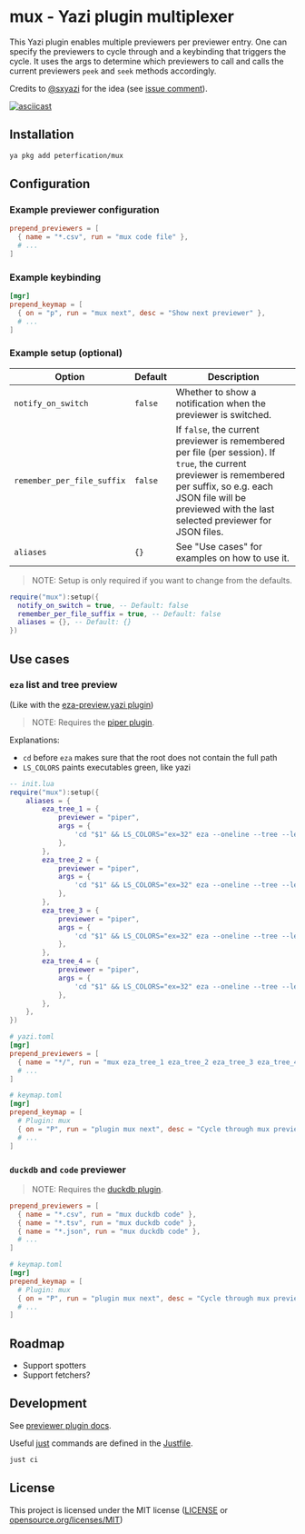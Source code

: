 # mux - Yazi plugin multiplexer

This Yazi plugin enables multiple previewers per previewer entry. One can specify the previewers to cycle through and a keybinding that triggers the cycle. It uses the args to determine which previewers to call and calls the current previewers `peek` and `seek` methods accordingly.

Credits to [@sxyazi](https://github.com/sxyazi) for the idea (see [issue comment](https://github.com/sxyazi/yazi/issues/3176#issuecomment-3307014021)).

[![asciicast](https://asciinema.org/a/18RMMPd1YoB2wqaUxsFf4Z6Sn.svg)](https://asciinema.org/a/18RMMPd1YoB2wqaUxsFf4Z6Sn)

## Installation

```bash
ya pkg add peterfication/mux
```

## Configuration

### Example previewer configuration

```toml
prepend_previewers = [
  { name = "*.csv", run = "mux code file" },
  # ...
]
```

### Example keybinding

```toml
[mgr]
prepend_keymap = [
  { on = "p", run = "mux next", desc = "Show next previewer" },
  # ...
]
```

### Example setup (optional)

| Option                     | Default | Description                                                                                                                                                                                                                  |
| -------------------------- | ------- | ---------------------------------------------------------------------------------------------------------------------------------------------------------------------------------------------------------------------------- |
| `notify_on_switch`         | `false` | Whether to show a notification when the previewer is switched.                                                                                                                                                               |
| `remember_per_file_suffix` | `false` | If `false`, the current previewer is remembered per file (per session). If `true`, the current previewer is remembered per suffix, so e.g. each JSON file will be previewed with the last selected previewer for JSON files. |
| `aliases`                  | `{}`    | See "Use cases" for examples on how to use it.                                                                                                                                                                               |

> NOTE: Setup is only required if you want to change from the defaults.

```lua
require("mux"):setup({
  notify_on_switch = true, -- Default: false
  remember_per_file_suffix = true, -- Default: false
  aliases = {}, -- Default: {}
})
```

## Use cases

### `eza` list and tree preview

(Like with the [eza-preview.yazi plugin](https://github.com/sharklasers996/eza-preview.yazi))

> NOTE: Requires the [piper plugin](https://github.com/yazi-rs/plugins/tree/main/piper.yazi).

Explanations:

- `cd` before `eza` makes sure that the root does not contain the full path
- `LS_COLORS` paints executables green, like yazi

```lua
-- init.lua
require("mux"):setup({
	aliases = {
		eza_tree_1 = {
			previewer = "piper",
			args = {
				'cd "$1" && LS_COLORS="ex=32" eza --oneline --tree --level 1 --color=always --icons=always --group-directories-first --no-quotes .',
			},
		},
		eza_tree_2 = {
			previewer = "piper",
			args = {
				'cd "$1" && LS_COLORS="ex=32" eza --oneline --tree --level 2 --color=always --icons=always --group-directories-first --no-quotes .',
			},
		},
		eza_tree_3 = {
			previewer = "piper",
			args = {
				'cd "$1" && LS_COLORS="ex=32" eza --oneline --tree --level 3 --color=always --icons=always --group-directories-first --no-quotes .',
			},
		},
		eza_tree_4 = {
			previewer = "piper",
			args = {
				'cd "$1" && LS_COLORS="ex=32" eza --oneline --tree --level 4 --color=always --icons=always --group-directories-first --no-quotes .',
			},
		},
	},
})
```

```toml
# yazi.toml
[mgr]
prepend_previewers = [
  { name = "*/", run = "mux eza_tree_1 eza_tree_2 eza_tree_3 eza_tree_4" },
  # ...
]
```

```toml
# keymap.toml
[mgr]
prepend_keymap = [
  # Plugin: mux
  { on = "P", run = "plugin mux next", desc = "Cycle through mux previewers" },
  # ...
]
```

### `duckdb` and `code` previewer

> NOTE: Requires the [duckdb plugin](https://github.com/wylie102/duckdb.yazi).

```toml
prepend_previewers = [
  { name = "*.csv", run = "mux duckdb code" },
  { name = "*.tsv", run = "mux duckdb code" },
  { name = "*.json", run = "mux duckdb code" },
  # ...
]
```

```toml
# keymap.toml
[mgr]
prepend_keymap = [
  # Plugin: mux
  { on = "P", run = "plugin mux next", desc = "Cycle through mux previewers" },
  # ...
]
```

## Roadmap

- Support spotters
- Support fetchers?

## Development

See [previewer plugin docs](https://yazi-rs.github.io/docs/plugins/overview/#previewer).

Useful [just](https://github.com/casey/just) commands are defined in the [Justfile](Justfile).

```bash
just ci
```

## License

This project is licensed under the MIT license ([LICENSE](LICENSE) or [opensource.org/licenses/MIT](https://opensource.org/licenses/MIT))

